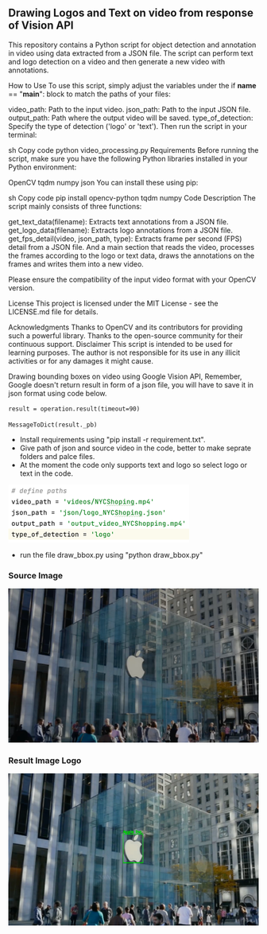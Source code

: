 ## Drawing Logos and Text on video from response of Vision API

This repository contains a Python script for object detection and annotation in video using data extracted from a JSON file. The script can perform text and logo detection on a video and then generate a new video with annotations.

How to Use
To use this script, simply adjust the variables under the if __name__ == "__main__": block to match the paths of your files:

video_path: Path to the input video.
json_path: Path to the input JSON file.
output_path: Path where the output video will be saved.
type_of_detection: Specify the type of detection ('logo' or 'text').
Then run the script in your terminal:

sh
Copy code
python video_processing.py
Requirements
Before running the script, make sure you have the following Python libraries installed in your Python environment:

OpenCV
tqdm
numpy
json
You can install these using pip:

sh
Copy code
pip install opencv-python tqdm numpy
Code Description
The script mainly consists of three functions:

get_text_data(filename): Extracts text annotations from a JSON file.
get_logo_data(filename): Extracts logo annotations from a JSON file.
get_fps_detail(video, json_path, type): Extracts frame per second (FPS) detail from a JSON file.
And a main section that reads the video, processes the frames according to the logo or text data, draws the annotations on the frames and writes them into a new video.

Please ensure the compatibility of the input video format with your OpenCV version.

License
This project is licensed under the MIT License - see the LICENSE.md file for details.

Acknowledgments
Thanks to OpenCV and its contributors for providing such a powerful library.
Thanks to the open-source community for their continuous support.
Disclaimer
This script is intended to be used for learning purposes. The author is not responsible for its use in any illicit activities or for any damages it might cause.

 Drawing bounding boxes on video using Google Vision API, Remember, Google doesn't return result in form of a json file, you will have to save it in json format using code below.

    result = operation.result(timeout=90)

    MessageToDict(result._pb)

* Install requirements using "pip install -r requirement.txt".
* Give path of json and source video in the code, better to make seprate folders and palce files.
* At the moment the code only supports text and logo so select logo or text in the code.

![img.png](img.png)

* run the file draw_bbox.py using "python draw_bbox.py"

### Source Image
![img_1.png](img_1.png)

### Result Image Logo
![img_2.png](img_2.png)
